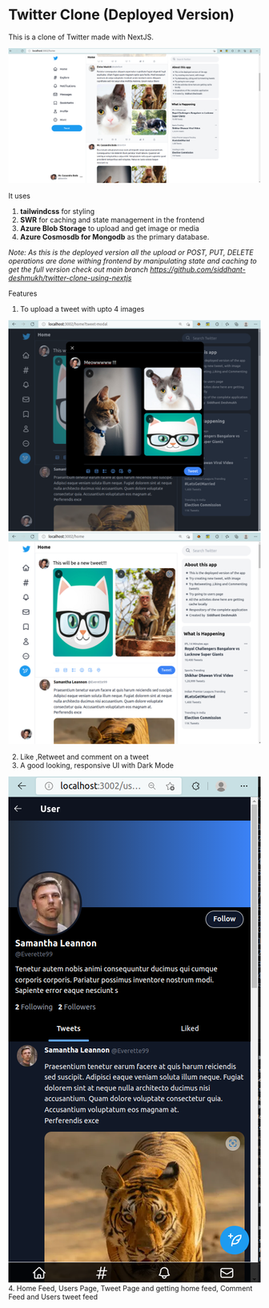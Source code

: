 # Twitter Clone (Deployed Version)

This is a clone of Twitter made with NextJS. 

![Home Page](./imgs/home.png "/home")



It uses 
1. **tailwindcss** for styling 
2. **SWR** for caching and state management in the frontend 
3. **Azure Blob Storage** to upload and get image or media
4. **Azure Cosmosdb for Mongodb** as the primary database.

*Note: As this is the deployed version all the upload or POST, PUT, DELETE operations are done withing frontend by manipulating state and caching to get the full version check out main branch https://github.com/siddhant-deshmukh/twitter-clone-using-nextjs*


Features
1. To upload a tweet with upto 4 images

![Tweet Modal Editor Page](./imgs/tweet-modal.png "/tweet-modal")
![Adding new tweet](./imgs/new_tweet.png "/new-tweet")

2. Like ,Retweet and comment on a tweet
3. A good looking, responsive UI with Dark Mode

![Users page](./imgs/responsive-users-page.png "/users-page") 
4. Home Feed, Users Page, Tweet Page and getting home feed, Comment Feed and Users tweet feed

